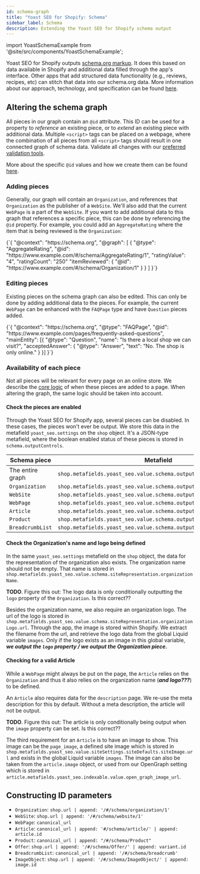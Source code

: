```yaml
---
id: schema-graph
title: "Yoast SEO for Shopify: Schema"
sidebar_label: Schema
description: Extending the Yoast SEO for Shopify schema output
---
```

import YoastSchemaExample from '@site/src/components/YoastSchemaExample';


Yoast SEO for Shopify outputs [schema.org markup](/features/schema/plugins/yoast-seo-shopify). It does this based on
data available in Shopify and additional data filled through the app's interface. Other apps that add structured data
functionality (e.g., reviews, recipes, etc) can stitch that data into our schema.org data. More information about our
approach, technology, and specification can be found [here](/features/schema/).

## Altering the schema graph

All pieces in our graph contain an `@id` attribute. This ID can be used for a property to _reference_ an existing piece, 
or to _extend_ an existing piece with additional data. Multiple `<script>` tags can be placed on a webpage, where the
combination of all pieces from all `<script>` tags should result in one connected graph of schema data. Validate all
changes with our [preferred validation tools](/features/schema/functional-specification#5-validation-tools).

More about the specific `@id` values and how we create them can be found [here](#constructing-id-parameters).

### Adding pieces

Generally, our graph will contain an `Organization`, and references that `Organization` as the publisher of a `WebSite`.
We'll also add that the current `WebPage` is a part of the `WebSite`. If you want to add additional data to this graph
that references a specific piece, this can be done by referencing the `@id` property. For example, you could add 
an `AggregateRating` where the item that is being reviewed is the `Organization`:

<YoastSchemaExample>
{`{
      "@context": "https://schema.org",
      "@graph": [
          {
              "@type": "AggregateRating",
              "@id": "https://www.example.com/#/schema/AggregateRating/1",
              "ratingValue": "4",
              "ratingCount": "250"
              "itemReviewed": {
                  "@id": "https://www.example.com/#/schema/Organization/1"
              }
          }
      ]
  }`}
</YoastSchemaExample>


### Editing pieces

Existing pieces on the schema graph can also be edited. This can only be done by adding additional data to the pieces.
For example, the current `WebPage` can be enhanced with the `FAQPage` type and have `Question` pieces added.

<YoastSchemaExample>
{`{
      "@context": "https://schema.org",
      "@type": "FAQPage",
      "@id": "https://www.example.com/pages/frequently-asked-questions",
      "mainEntity": [{
          "@type": "Question",
          "name": "Is there a local shop we can visit?",
          "acceptedAnswer": {
              "@type": "Answer",
              "text": "No. The shop is only online."
          }
      }]
  }`}
</YoastSchemaExample>

### Availability of each piece

Not all pieces will be relevant for every page on an online store. We describe the 
[core logic](/features/schema/plugins/yoast-seo-shopify) of when these pieces are added to a page. When altering the
graph, the same logic should be taken into account.

#### Check the pieces are enabled

Through the Yoast SEO for Shopify app, several pieces can be disabled. In these cases, the pieces won't ever be output.
We store this data in the metafield `yoast_seo.settings` on the `shop` object.  It's a JSON-type metafield, where the
boolean enabled status of these pieces is stored in `schema.outputControls`.

| Schema piece     | Metafield                                                            |
|------------------|----------------------------------------------------------------------|
| The entire graph | `shop.metafields.yoast_seo.value.schema.outputControls.schema`       |
| `Organization`   | `shop.metafields.yoast_seo.value.schema.outputControls.organization` |
| `WebSite`        | `shop.metafields.yoast_seo.value.schema.outputControls.website`      |
| `WebPage`        | `shop.metafields.yoast_seo.value.schema.outputControls.webpage`      |
| `Article`        | `shop.metafields.yoast_seo.value.schema.outputControls.article`      |
| `Product`        | `shop.metafields.yoast_seo.value.schema.outputControls.product`      |
| `BreadcrumbList` | `shop.metafields.yoast_seo.value.schema.outputControls.breadcrumb`   |

#### Check the Organization's name and logo being defined

In the same `yoast_seo.settings` metafield on the `shop` object, the data for the representation of the organization
also exists. The organization name should not be empty. That name is stored in
`shop.metafields.yoast_seo.value.schema.siteRepresentation.organizationName`.

**TODO**. Figure this out: The logo data is only conditionally outputting the `logo` property of the `Organization`. Is this correct??

Besides the organization name, we also require an organization logo. The url of the logo is stored in
`shop.metafields.yoast_seo.value.schema.siteRepresentation.organizationLogo.url`. Through the app, the image is stored
within Shopify. We extract the filename from the url, and retrieve the logo data from the global Liquid variable
`images`. Only if the logo exists as an image in this global variable, **_we output the `logo` property / we output the 
Organization piece_.**

#### Checking for a valid Article

While a `WebPage` might always be put on the page, the `Article` relies on the `Organization` and thus it also relies on
the organization name (**_and logo???_**) to be defined. 

An `Article` also requires data for the `description` page. We re-use the meta description for this by default. Without
a meta description, the article will not be output.

**TODO**. Figure this out: The article is only conditionally being output when the `image` property can be set. Is this correct??

The third requirement for an `Article` is to have an image to show. This image can be the `page_image`, a defined site
image which is stored in `shop.metafields.yoast_seo.value.siteSettings.siteDefaults.siteImage.url` and exists in the 
global Liquid variable `images`. The image can also be taken from the `article.image` object, or used from our OpenGraph
setting which is stored in `article.metafields.yoast_seo.indexable.value.open_graph_image_url`.

## Constructing ID parameters


* `Organization`: `shop.url | append: '/#/schema/organization/1'`
* `WebSite`: `shop.url | append: '/#/schema/website/1'`
* `WebPage`: `canonical_url`
* `Article`: `canonical_url | append: '#/schema/article/' | append: article.id`
* `Product`: `canonical_url | append: "/#/schema/Product"`
* `Offer`: `shop.url | append: '/#/schema/Offer/' | append: variant.id`
* `BreadcrumbList`: `canonical_url | append: '/#/schema/breadcrumb'`
* `ImageObject`: `shop.url | append: '/#/schema/ImageObject/' | append: image.id`
